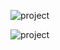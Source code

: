 ![project](https://s32.picofile.com/file/8478794292/sshot_1.png)



![project](https://s32.picofile.com/file/8478794300/sshot_2.png)
